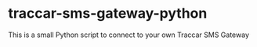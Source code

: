 # traccar-sms-gateway-python
This is a small Python script to connect to your own Traccar SMS Gateway

